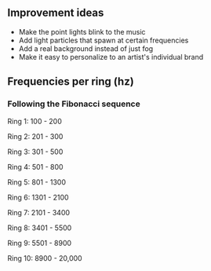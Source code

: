 ## Improvement ideas

- Make the point lights blink to the music
- Add light particles that spawn at certain frequencies
- Add a real background instead of just fog
- Make it easy to personalize to an artist's individual brand

## Frequencies per ring (hz)
### Following the Fibonacci sequence

Ring 1: 100 - 200

Ring 2: 201 - 300

Ring 3: 301 - 500

Ring 4: 501 - 800

Ring 5: 801 - 1300

Ring 6: 1301 - 2100

Ring 7: 2101 - 3400

Ring 8: 3401 - 5500

Ring 9: 5501 - 8900

Ring 10: 8900 - 20,000

